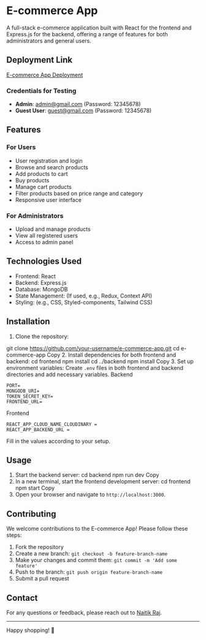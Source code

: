 # E-commerce App

A full-stack e-commerce application built with React for the frontend and Express.js for the backend, offering a range of features for both administrators and general users.

## Deployment Link

[E-commerce App Deployment](https://e-commerce-frontend-mocha-seven.vercel.app/)

### Credentials for Testing

- **Admin**: admin@gmail.com (Password: 12345678)
- **Guest User**: guest@gmail.com (Password: 12345678)

## Features

### For Users

- User registration and login
- Browse and search products
- Add products to cart
- Buy products
- Manage cart products
- Filter products based on price range and category
- Responsive user interface

### For Administrators

- Upload and manage products
- View all registered users
- Access to admin panel

## Technologies Used

- Frontend: React
- Backend: Express.js
- Database: MongoDB
- State Management: (If used, e.g., Redux, Context API)
- Styling: (e.g., CSS, Styled-components, Tailwind CSS)

## Installation

1. Clone the repository:

git clone https://github.com/your-username/e-commerce-app.git
cd e-commerce-app
Copy 2. Install dependencies for both frontend and backend:
cd frontend
npm install
cd ../backend
npm install
Copy 3. Set up environment variables:
Create `.env` files in both frontend and backend directories and add necessary variables.
Backend

```
PORT=
MONGODB_URI=
TOKEN_SECRET_KEY=
FRONTEND_URL=
```

Frontend

```
REACT_APP_CLOUD_NAME_CLOUDINARY =
REACT_APP_BACKEND_URL =
```

Fill in the values according to your setup.

## Usage

1. Start the backend server:
   cd backend
   npm run dev
   Copy
2. In a new terminal, start the frontend development server:
   cd frontend
   npm start
   Copy
3. Open your browser and navigate to `http://localhost:3000`.

## Contributing

We welcome contributions to the E-commerce App! Please follow these steps:

1. Fork the repository
2. Create a new branch: `git checkout -b feature-branch-name`
3. Make your changes and commit them: `git commit -m 'Add some feature'`
4. Push to the branch: `git push origin feature-branch-name`
5. Submit a pull request

## Contact

For any questions or feedback, please reach out to [Naitik Raj](https://www.linkedin.com/in/naitik-raj/).

---

Happy shopping! 🛒
